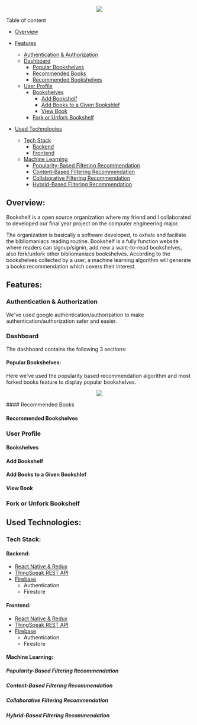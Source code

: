 <p align="center">
  <img src="https://avatars.githubusercontent.com/u/116443184?s=400&u=a8230032fa89a0d03a32279ab8c3d1b7e3976828&v=4">
</p>

Table of content

* [Overview](#overview)
* [Features](#features)
  * [Authentication & Authorization](#authentication-authorization)
  * [Dashboard](#dashboard)
    * [Popular Bookshelves](#popular-books)
    * [Recommended Books](#recommended-books)
    * [Recommended Bookshelves](#recommended-bookshelves)
  * [User Profile](*user-profile)
    * [Bookshelves](#bookshelves)
      * [Add Bookshelf](#add-bookshelf)
      * [Add Books to a Given Bookshlef](#add-books-to-a-given-bookshelf)
      * [View Book](#view-book)
    * [Fork or Unfork Bookshelf](#fork-or-unfork-bookshelf)
    
* [Used Technologies](#used-technologies)
  * [Tech Stack](#tech-stack)
    * [Backend](#backend)
    * [Frontend](#frontend)
  * [Machine Learning](#machine-learning)
    * [Popularity-Based Filtering Recommendation](#popularity-based-filtering-recommendation)
    * [Content-Based Filtering Recommendation](#content-based-filtering-recommendation)
    * [Collaborative Filtering Recommendation](#collaborative-filtering-recommendation)
    * [Hybrid-Based Filtering Recommendation](#hybrid-based-filtering-recommendation)
    
    


## Overview:

Bookshelf is a open source organization where my friend and I collaborated to developed our final year project on the computer engineering major.

The organization is basically a software developed, to exhale and faciliate the bibliomaniacs reading routine. 
Bookshelf is a fully function website where readers can signup/signin, add new a want-to-read bookshelves, also fork/unfork other bibliomaniacs bookshelves. 
According to the bookshelves collected by a user, a machine learning algorithm will generate a books recommendation which covers their interest.


## Features:
### Authentication & Authorization
  We've used google authentication/authorization to make authentication/authorization safer and easier.
### Dashboard
  The dashboard contains the following 3 sections:
#### Popular Bookshelves:
  Here we've used the popularity based recommendation algorithm and most forked books feature to display popular bookshelves.
  <p align="center">
    <img src="https://avatars.githubusercontent.com/u/116443184?s=400&u=a8230032fa89a0d03a32279ab8c3d1b7e3976828&v=4">
  </p>
#### Recommended Books
  
#### Recommended Bookshelves
### User Profile
#### Bookshelves
#### Add Bookshelf
#### Add Books to a Given Bookshlef
#### View Book
### Fork or Unfork Bookshelf
  
## Used Technologies:


### Tech Stack:

#### Backend:
* [React Native & Redux](https://reactnative.dev/)
* [ThingSpeak REST API](https://www.mathworks.com/help/thingspeak/rest-api.html)
* [Firebase](https://firebase.google.com/) 
  * Authentication
  * Firestore
#### Frontend:
* [React Native & Redux](https://reactnative.dev/)
* [ThingSpeak REST API](https://www.mathworks.com/help/thingspeak/rest-api.html)
* [Firebase](https://firebase.google.com/) 
  * Authentication
  * Firestore
#### Machine Learning:
##### Popularity-Based Filtering Recommendation
##### Content-Based Filtering Recommendation
##### Collaborative Filtering Recommendation
##### Hybrid-Based Filtering Recommendation

